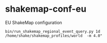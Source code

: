 # shakemap-conf-eu
EU ShakeMap configuration

```
bin/run_shakemap_regional_event_query.py 1d /home/shake/shakemap_profiles/world  -m 4.0"
```
